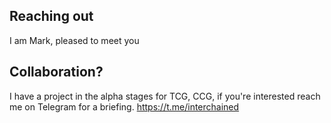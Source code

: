 ## Reaching out
I am Mark, pleased to meet you

## Collaboration?

I have a project in the alpha stages for TCG, CCG, if you're interested reach me on Telegram for a briefing.
https://t.me/interchained
